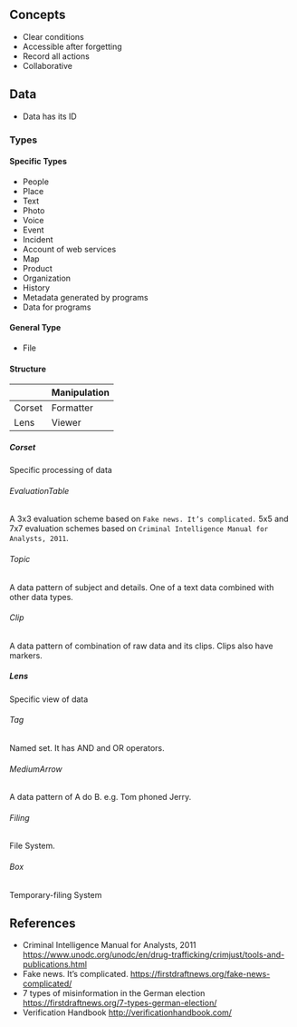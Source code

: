 ## Concepts
- Clear conditions
- Accessible after forgetting
- Record all actions
- Collaborative

## Data 
- Data has its ID

### Types

#### Specific Types
- People
- Place
- Text
- Photo
- Voice
- Event
- Incident
- Account of web services
- Map
- Product
- Organization
- History
- Metadata generated by programs
- Data for programs

#### General Type
- File

#### Structure

|        | Manipulation  |
|--------|---------------|
| Corset | Formatter     |
| Lens   | Viewer        |

##### Corset
Specific processing of data

###### EvaluationTable
A 3x3 evaluation scheme based on `Fake news. It’s complicated.`
5x5 and 7x7 evaluation schemes based on `Criminal Intelligence Manual for Analysts, 2011`.
###### Topic
A data pattern of subject and details. One of a text data combined with other data types.
###### Clip
A data pattern of combination of raw data and its clips. Clips also have markers.

##### Lens
Specific view of data

###### Tag
Named set. It has AND and OR operators.
###### MediumArrow
A data pattern of A do B. e.g. Tom phoned Jerry.
###### Filing
File System. 
###### Box
Temporary-filing System

## References
- Criminal Intelligence Manual for Analysts, 2011 https://www.unodc.org/unodc/en/drug-trafficking/crimjust/tools-and-publications.html 
- Fake news. It’s complicated. https://firstdraftnews.org/fake-news-complicated/
- 7 types of misinformation in the German election https://firstdraftnews.org/7-types-german-election/
- Verification Handbook http://verificationhandbook.com/


